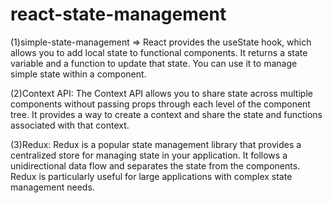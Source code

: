 # react-state-management

(1)simple-state-management => React provides the useState hook, which allows you to add local state to functional components. It returns a state variable and a function to update that state. You can use it to manage simple state within a component.

(2)Context API: The Context API allows you to share state across multiple components without passing props through each level of the component tree. It provides a way to create a context and share the state and functions associated with that context.

(3)Redux: Redux is a popular state management library that provides a centralized store for managing state in your application. It follows a unidirectional data flow and separates the state from the components. Redux is particularly useful for large applications with complex state management needs.